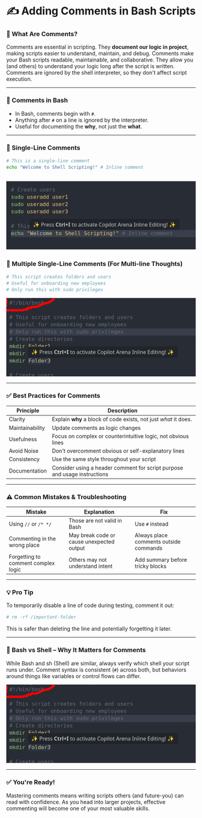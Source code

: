 # ✍️ Adding Comments in Bash Scripts

### 💬 What Are Comments?

Comments are essential in scripting. They **document our logic in project**, making scripts easier to understand, maintain, and debug.
Comments make your Bash scripts readable, maintainable, and collaborative. They allow you (and others) to understand your logic long after the script is written.
Comments are ignored by the shell interpreter, so they don't affect script execution.

---

### 💬 Comments in Bash

- In Bash, comments begin with `#`.
- Anything after `#` on a line is ignored by the interpreter.
- Useful for documenting the **why**, not just the **what**.

---

### 🧵 Single-Line Comments

```bash
# This is a single-line comment
echo "Welcome to Shell Scripting!" # Inline comment
```

## ![single-line-comment](img/Screenshot%20from%202025-07-02%2008-19-12.png)

### 🧱 Multiple Single-Line Comments (For Multi-line Thoughts)

```bash
# This script creates folders and users
# Useful for onboarding new employees
# Only run this with sudo privileges
```

![multi-line-comment](img/Screenshot%20from%202025-07-02%2008-21-01.png)

---

### ✅ Best Practices for Comments

| Principle       | Description                                                               |
| --------------- | ------------------------------------------------------------------------- |
| Clarity         | Explain **why** a block of code exists, not just _what_ it does.          |
| Maintainability | Update comments as logic changes                                          |
| Usefulness      | Focus on complex or counterintuitive logic, not obvious lines             |
| Avoid Noise     | Don't overcomment obvious or self-explanatory lines                       |
| Consistency     | Use the same style throughout your script                                 |
| Documentation   | Consider using a header comment for script purpose and usage instructions |

---

### ⚠️ Common Mistakes & Troubleshooting

| Mistake                             | Explanation                               | Fix                                    |
| ----------------------------------- | ----------------------------------------- | -------------------------------------- |
| Using `//` or `/* */`               | Those are not valid in Bash               | Use `#` instead                        |
| Commenting in the wrong place       | May break code or cause unexpected output | Always place comments outside commands |
| Forgetting to comment complex logic | Others may not understand intent          | Add summary before tricky blocks       |

---

### 💡 Pro Tip

To temporarily disable a line of code during testing, comment it out:

```bash
# rm -rf /important-folder
```

This is safer than deleting the line and potentially forgetting it later.

---

### 🔄 Bash vs Shell – Why It Matters for Comments

While Bash and sh (Shell) are similar, always verify which shell your script runs under. Comment syntax is consistent (`#`) across both, but behaviors around things like variables or control flows can differ.

![bash-vs-shell](img/Screenshot%20from%202025-07-02%2008-21-01.png)

---

### ✅ You're Ready!

Mastering comments means writing scripts others (and future-you) can read with confidence. As you head into larger projects, effective commenting will become one of your most valuable skills.
